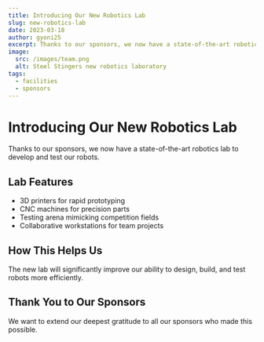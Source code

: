 ```yaml
---
title: Introducing Our New Robotics Lab
slug: new-robotics-lab
date: 2023-03-10
author: gyoni25
excerpt: Thanks to our sponsors, we now have a state-of-the-art robotics lab to develop and test our robots.
image:
  src: /images/team.png
  alt: Steel Stingers new robotics laboratory
tags:
  - facilities
  - sponsors
---
```


# Introducing Our New Robotics Lab

Thanks to our sponsors, we now have a state-of-the-art robotics lab to develop and test our robots.

## Lab Features

- 3D printers for rapid prototyping
- CNC machines for precision parts
- Testing arena mimicking competition fields
- Collaborative workstations for team projects

## How This Helps Us

The new lab will significantly improve our ability to design, build, and test robots more efficiently.

## Thank You to Our Sponsors

We want to extend our deepest gratitude to all our sponsors who made this possible.
